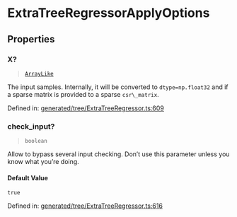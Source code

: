 # ExtraTreeRegressorApplyOptions

## Properties

### X?

> [`ArrayLike`](../types/ArrayLike.md)

The input samples. Internally, it will be converted to `dtype=np.float32` and if a sparse matrix is provided to a sparse `csr\_matrix`.

Defined in:  [generated/tree/ExtraTreeRegressor.ts:609](https://github.com/transitive-bullshit/scikit-learn-ts/blob/122b3c0/packages/sklearn/src/generated/tree/ExtraTreeRegressor.ts#L609)

### check\_input?

> `boolean`

Allow to bypass several input checking. Don’t use this parameter unless you know what you’re doing.

#### Default Value

`true`

Defined in:  [generated/tree/ExtraTreeRegressor.ts:616](https://github.com/transitive-bullshit/scikit-learn-ts/blob/122b3c0/packages/sklearn/src/generated/tree/ExtraTreeRegressor.ts#L616)
